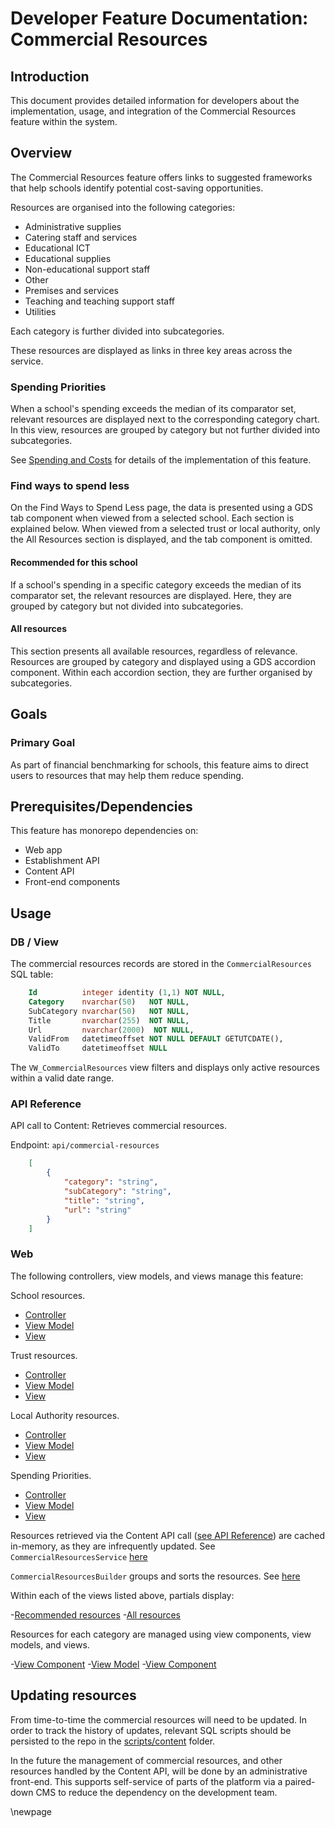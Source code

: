 # Developer Feature Documentation: Commercial Resources

## Introduction

This document provides detailed information for developers about the implementation, usage, and integration of the Commercial Resources feature within the system.

## Overview

The Commercial Resources feature offers links to suggested frameworks that help schools identify potential cost-saving opportunities.

Resources are organised into the following categories:

- Administrative supplies
- Catering staff and services
- Educational ICT
- Educational supplies
- Non-educational support staff
- Other
- Premises and services
- Teaching and teaching support staff
- Utilities

Each category is further divided into subcategories.

These resources are displayed as links in three key areas across the service.

### Spending Priorities

When a school's spending exceeds the median of its comparator set, relevant resources are displayed next to the corresponding category chart. In this view, resources are grouped by category but not further divided into subcategories.

See [Spending and Costs](./4_Spending-and-Costs.md) for details of the implementation of this feature.

### Find ways to spend less

On the Find Ways to Spend Less page, the data is presented using a GDS tab component when viewed from a selected school. Each section is explained below. When viewed from a selected trust or local authority, only the All Resources section is displayed, and the tab component is omitted.

#### Recommended for this school

If a school's spending in a specific category exceeds the median of its comparator set, the relevant resources are displayed. Here, they are grouped by category but not divided into subcategories.

#### All resources

This section presents all available resources, regardless of relevance. Resources are grouped by category and displayed using a GDS accordion component. Within each accordion section, they are further organised by subcategories.

## Goals

### Primary Goal

As part of financial benchmarking for schools, this feature aims to direct users to resources that may help them reduce spending.

## Prerequisites/Dependencies

This feature has monorepo dependencies on:

- Web app
- Establishment API
- Content API
- Front-end components

## Usage

### DB / View

The commercial resources records are stored in the `CommercialResources` SQL table:

```sql
    Id          integer identity (1,1) NOT NULL,
    Category    nvarchar(50)   NOT NULL,
    SubCategory nvarchar(50)   NOT NULL,
    Title       nvarchar(255)  NOT NULL,
    Url         nvarchar(2000)  NOT NULL,
    ValidFrom   datetimeoffset NOT NULL DEFAULT GETUTCDATE(),
    ValidTo     datetimeoffset NULL
```

The `VW_CommercialResources` view filters and displays only active resources within a valid date range.

### API Reference

API call to Content: Retrieves commercial resources.

Endpoint: `api/commercial-resources`

```json
    [
        {
            "category": "string",
            "subCategory": "string",
            "title": "string",
            "url": "string"
        }
    ]
```

### Web

The following controllers, view models, and views manage this feature:

<!-- TODO validate links and lines-->
School resources.

- [Controller](../../web/src/Web.App/Controllers/SchoolController.cs#L126)
- [View Model](../../web/src/Web.App/ViewModels/SchoolResourcesViewModel.cs)
- [View](../../web/src/Web.App/Views/School/Resources.cshtml)

Trust resources.

- [Controller](../../web/src/Web.App/Controllers/TrustController.cs#L109)
- [View Model](../../web/src/Web.App/ViewModels/TrustResourcesViewModel.cs)
- [View](../../web/src/Web.App/Views/Trust/Resources.cshtml)

Local Authority resources.

- [Controller](../../web/src/Web.App/Controllers/LocalAuthorityController.cs#L109)
- [View Model](../../web/src/Web.App/ViewModels/LocalAuthorityResourcesViewModel.cs)
- [View](../../web/src/Web.App/Views/LocalAuthority/Resources.cshtml)

Spending Priorities.

- [Controller](../../web/src/Web.App/Controllers/SchoolSpendingController.cs)
- [View Model](../../web/src/Web.App/ViewModels/SchoolSpendingViewModel.cs)
- [View](../../web/src/Web.App/Views/SchoolSpending/Index.cshtml)

Resources retrieved via the Content API call ([see API Reference](#api-reference)) are cached in-memory, as they are infrequently updated. See `CommercialResourcesService` [here](../../web/src/Web.App/Services/CommercialResourcesService.cs)

`CommercialResourcesBuilder` groups and sorts the resources. See [here](../../web/src/Web.App/Domain/CommercialResources.cs#L11)

Within each of the views listed above, partials display:

-[Recommended resources](../../web/src/Web.App/Views/School/_RecommendedResources.cshtml)
-[All resources](../../web/src/Web.App/Views/Shared/CommercialResource/AllResources.cshtml)

Resources for each category are managed using view components, view models, and views.

-[View Component](../../web/src/Web.App/ViewComponents/CommercialResourceViewComponent.cs)
-[View Model](../../web/src/Web.App/ViewModels/Components/CommercialResourceViewModel.cs)
-[View Component](../../web/src/Web.App/Views/Shared/Components/CommercialResource/Default.cshtml)

## Updating resources

From time-to-time the commercial resources will need to be updated. In order to track the history of updates, relevant SQL scripts should be persisted to the repo in the [scripts/content](../../scripts/content) folder.

In the future the management of commercial resources, and other resources handled by the Content API, will be done by an administrative front-end. This supports self-service of parts of the platform via a paired-down CMS to reduce the dependency on the development team.

\newpage
